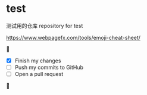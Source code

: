 # test
测试用的仓库  repository for test

https://www.webpagefx.com/tools/emoji-cheat-sheet/

:necktie:

- [x] Finish my changes
- [ ] Push my commits to GitHub
- [ ] Open a pull request

:closed_umbrella:
